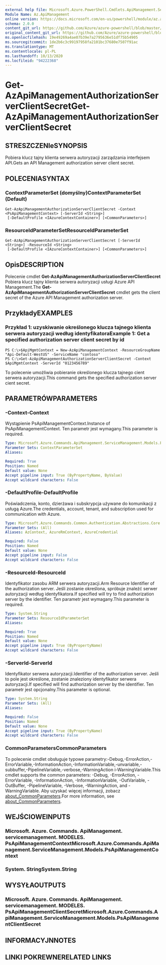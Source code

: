 ```yaml
---
external help file: Microsoft.Azure.PowerShell.Cmdlets.ApiManagement.ServiceManagement.dll-Help.xml
Module Name: Az.ApiManagement
online version: https://docs.microsoft.com/en-us/powershell/module/az.apimanagement/get-azapimanagementauthorizationserverclientsecret
schema: 2.0.0
content_git_url: https://github.com/Azure/azure-powershell/blob/master/src/ApiManagement/ApiManagement/help/Get-AzApiManagementAuthorizationServerClientSecret.md
original_content_git_url: https://github.com/Azure/azure-powershell/blob/master/src/ApiManagement/ApiManagement/help/Get-AzApiManagementAuthorizationServerClientSecret.md
ms.openlocfilehash: 19e49269a4ae07b39e7a2795636e51df75b54905
ms.sourcegitcommit: 1de2b6c3c99197958fa2101bc37680e7507f91ac
ms.translationtype: MT
ms.contentlocale: pl-PL
ms.lasthandoff: 10/13/2020
ms.locfileid: "94222368"
---
```

# <span data-ttu-id="1c7b9-101">Get-AzApiManagementAuthorizationServerClientSecret</span><span class="sxs-lookup"><span data-stu-id="1c7b9-101">Get-AzApiManagementAuthorizationServerClientSecret</span></span>

## <span data-ttu-id="1c7b9-102">STRESZCZENIe</span><span class="sxs-lookup"><span data-stu-id="1c7b9-102">SYNOPSIS</span></span>
<span data-ttu-id="1c7b9-103">Pobiera klucz tajny klienta serwera autoryzacji zarządzania interfejsem API.</span><span class="sxs-lookup"><span data-stu-id="1c7b9-103">Gets an API Management authorization server client secret.</span></span>

## <span data-ttu-id="1c7b9-104">POLECENIA</span><span class="sxs-lookup"><span data-stu-id="1c7b9-104">SYNTAX</span></span>

### <span data-ttu-id="1c7b9-105">ContextParameterSet (domyślny)</span><span class="sxs-lookup"><span data-stu-id="1c7b9-105">ContextParameterSet (Default)</span></span>
```
Get-AzApiManagementAuthorizationServerClientSecret -Context <PsApiManagementContext> [-ServerId <String>]
 [-DefaultProfile <IAzureContextContainer>] [<CommonParameters>]
```

### <span data-ttu-id="1c7b9-106">ResourceIdParameterSet</span><span class="sxs-lookup"><span data-stu-id="1c7b9-106">ResourceIdParameterSet</span></span>
```
Get-AzApiManagementAuthorizationServerClientSecret [-ServerId <String>] -ResourceId <String>
 [-DefaultProfile <IAzureContextContainer>] [<CommonParameters>]
```

## <span data-ttu-id="1c7b9-107">Opis</span><span class="sxs-lookup"><span data-stu-id="1c7b9-107">DESCRIPTION</span></span>
<span data-ttu-id="1c7b9-108">Polecenie cmdlet **Get-AzApiManagementAuthorizationServerClientSecret** Pobiera klucz tajny klienta serwera autoryzacji usługi Azure API Management.</span><span class="sxs-lookup"><span data-stu-id="1c7b9-108">The **Get-AzApiManagementAuthorizationServerClientSecret** cmdlet gets the client secret of the Azure API Management authorization server.</span></span>

## <span data-ttu-id="1c7b9-109">Przykłady</span><span class="sxs-lookup"><span data-stu-id="1c7b9-109">EXAMPLES</span></span>

### <span data-ttu-id="1c7b9-110">Przykład 1: uzyskiwanie określonego klucza tajnego klienta serwera autoryzacji według identyfikatora</span><span class="sxs-lookup"><span data-stu-id="1c7b9-110">Example 1: Get a specified authorization server client secret by id</span></span>
```
PS C:\>$ApiMgmtContext = New-AzApiManagementContext -ResourceGroupName "Api-Default-WestUS" -ServiceName "contoso"
PS C:\>Get-AzApiManagementAuthorizationServerClientSecret -Context $ApiMgmtContext -ServerId "0123456789"
```

<span data-ttu-id="1c7b9-111">To polecenie umożliwia pobieranie określonego klucza tajnego cient serwera autoryzacji.</span><span class="sxs-lookup"><span data-stu-id="1c7b9-111">This command gets the specified authorization server cient secret.</span></span>

## <span data-ttu-id="1c7b9-112">PARAMETRÓW</span><span class="sxs-lookup"><span data-stu-id="1c7b9-112">PARAMETERS</span></span>

### <span data-ttu-id="1c7b9-113">-Context</span><span class="sxs-lookup"><span data-stu-id="1c7b9-113">-Context</span></span>
<span data-ttu-id="1c7b9-114">Wystąpienie PsApiManagementContext.</span><span class="sxs-lookup"><span data-stu-id="1c7b9-114">Instance of PsApiManagementContext.</span></span>
<span data-ttu-id="1c7b9-115">Ten parametr jest wymagany.</span><span class="sxs-lookup"><span data-stu-id="1c7b9-115">This parameter is required.</span></span>

```yaml
Type: Microsoft.Azure.Commands.ApiManagement.ServiceManagement.Models.PsApiManagementContext
Parameter Sets: ContextParameterSet
Aliases:

Required: True
Position: Named
Default value: None
Accept pipeline input: True (ByPropertyName, ByValue)
Accept wildcard characters: False
```

### <span data-ttu-id="1c7b9-116">-DefaultProfile</span><span class="sxs-lookup"><span data-stu-id="1c7b9-116">-DefaultProfile</span></span>
<span data-ttu-id="1c7b9-117">Poświadczenia, konto, dzierżawa i subskrypcja używane do komunikacji z usługą Azure.</span><span class="sxs-lookup"><span data-stu-id="1c7b9-117">The credentials, account, tenant, and subscription used for communication with Azure.</span></span>

```yaml
Type: Microsoft.Azure.Commands.Common.Authentication.Abstractions.Core.IAzureContextContainer
Parameter Sets: (All)
Aliases: AzContext, AzureRmContext, AzureCredential

Required: False
Position: Named
Default value: None
Accept pipeline input: False
Accept wildcard characters: False
```

### <span data-ttu-id="1c7b9-118">-ResourceId</span><span class="sxs-lookup"><span data-stu-id="1c7b9-118">-ResourceId</span></span>
<span data-ttu-id="1c7b9-119">Identyfikator zasobu ARM serwera autoryzacji.</span><span class="sxs-lookup"><span data-stu-id="1c7b9-119">Arm Resource Identifier of the authorization server.</span></span>
<span data-ttu-id="1c7b9-120">Jeśli zostanie określona, spróbuje znaleźć serwer autoryzacji według identyfikatora.</span><span class="sxs-lookup"><span data-stu-id="1c7b9-120">If specified will try to find authorization server by the identifier.</span></span>
<span data-ttu-id="1c7b9-121">Ten parametr jest wymagany.</span><span class="sxs-lookup"><span data-stu-id="1c7b9-121">This parameter is required.</span></span>

```yaml
Type: System.String
Parameter Sets: ResourceIdParameterSet
Aliases:

Required: True
Position: Named
Default value: None
Accept pipeline input: True (ByPropertyName)
Accept wildcard characters: False
```

### <span data-ttu-id="1c7b9-122">-ServerId</span><span class="sxs-lookup"><span data-stu-id="1c7b9-122">-ServerId</span></span>
<span data-ttu-id="1c7b9-123">Identyfikator serwera autoryzacji.</span><span class="sxs-lookup"><span data-stu-id="1c7b9-123">Identifier of the authorization server.</span></span>
<span data-ttu-id="1c7b9-124">Jeśli to pole jest określone, zostanie znaleziony identyfikator serwera autoryzacji.</span><span class="sxs-lookup"><span data-stu-id="1c7b9-124">If specified will find authorization server by the identifier.</span></span>
<span data-ttu-id="1c7b9-125">Ten parametr jest opcjonalny.</span><span class="sxs-lookup"><span data-stu-id="1c7b9-125">This parameter is optional.</span></span>

```yaml
Type: System.String
Parameter Sets: (All)
Aliases:

Required: False
Position: Named
Default value: None
Accept pipeline input: True (ByPropertyName)
Accept wildcard characters: False
```

### <span data-ttu-id="1c7b9-126">CommonParameters</span><span class="sxs-lookup"><span data-stu-id="1c7b9-126">CommonParameters</span></span>
<span data-ttu-id="1c7b9-127">To polecenie cmdlet obsługuje typowe parametry:-Debug,-ErrorAction,-ErrorVariable,-InformationAction,-InformationVariable,-unvariable,-subbuffer,-PipelineVariable,-verbose,-WarningAction i-WarningVariable.</span><span class="sxs-lookup"><span data-stu-id="1c7b9-127">This cmdlet supports the common parameters: -Debug, -ErrorAction, -ErrorVariable, -InformationAction, -InformationVariable, -OutVariable, -OutBuffer, -PipelineVariable, -Verbose, -WarningAction, and -WarningVariable.</span></span> <span data-ttu-id="1c7b9-128">Aby uzyskać więcej informacji, zobacz [about_CommonParameters](http://go.microsoft.com/fwlink/?LinkID=113216).</span><span class="sxs-lookup"><span data-stu-id="1c7b9-128">For more information, see [about_CommonParameters](http://go.microsoft.com/fwlink/?LinkID=113216).</span></span>

## <span data-ttu-id="1c7b9-129">WEJŚCIOWE</span><span class="sxs-lookup"><span data-stu-id="1c7b9-129">INPUTS</span></span>

### <span data-ttu-id="1c7b9-130">Microsoft. Azure. Commands. ApiManagement. servicemanagement. MODELES. PsApiManagementContext</span><span class="sxs-lookup"><span data-stu-id="1c7b9-130">Microsoft.Azure.Commands.ApiManagement.ServiceManagement.Models.PsApiManagementContext</span></span>

### <span data-ttu-id="1c7b9-131">System. String</span><span class="sxs-lookup"><span data-stu-id="1c7b9-131">System.String</span></span>

## <span data-ttu-id="1c7b9-132">WYSYŁA</span><span class="sxs-lookup"><span data-stu-id="1c7b9-132">OUTPUTS</span></span>

### <span data-ttu-id="1c7b9-133">Microsoft. Azure. Commands. ApiManagement. servicemanagement. MODELES. PsApiManagementClientSecret</span><span class="sxs-lookup"><span data-stu-id="1c7b9-133">Microsoft.Azure.Commands.ApiManagement.ServiceManagement.Models.PsApiManagementClientSecret</span></span>

## <span data-ttu-id="1c7b9-134">INFORMACYJN</span><span class="sxs-lookup"><span data-stu-id="1c7b9-134">NOTES</span></span>

## <span data-ttu-id="1c7b9-135">LINKI POKREWNE</span><span class="sxs-lookup"><span data-stu-id="1c7b9-135">RELATED LINKS</span></span>
